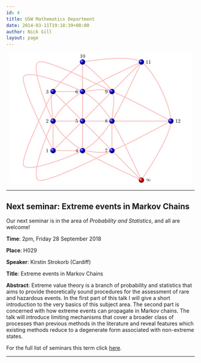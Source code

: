 ```yaml
---
id: 4
title: USW Mathematics Department
date: 2014-03-11T19:18:39+00:00
author: Nick Gill
layout: page
---
```


<p align="center">
<img src="pp3.jpg">
</p>

----

## Next seminar: Extreme events in Markov Chains

Our next seminar is in the area of *Probability and Statistics*, and all are welcome! 


**Time**: 2pm, Friday 28 September 2018

**Place**: H029

**Speaker**: Kirstin Strokorb (Cardiff)

**Title**: Extreme events in Markov Chains

**Abstract**: Extreme value theory is a branch of probability and statistics that aims to provide theoretically sound procedures for the assessment of rare and hazardous events. In the first part of this talk I will give a short introduction to the very basics of this subject area. The second part is concerned with how extreme events can propagate in Markov chains. The talk will introduce limiting mechanisms that cover a broader class of processes than previous methods in the literature and reveal features which existing methods reduce to a degenerate form associated with non-extreme states.

For the full list of seminars this term click <a href = "seminars">here</a>.

---
